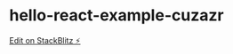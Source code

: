 # hello-react-example-cuzazr

[Edit on StackBlitz ⚡️](https://stackblitz.com/edit/hello-react-example-cuzazr)